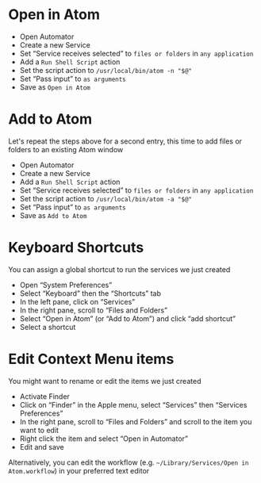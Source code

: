 # Open in Atom

- Open Automator
- Create a new Service
- Set “Service receives selected” to `files or folders` in `any application`
- Add a `Run Shell Script` action
- Set the script action to `/usr/local/bin/atom -n "$@"`
- Set “Pass input” to `as arguments`
- Save as `Open in Atom`

# Add to Atom

Let's repeat the steps above for a second entry, this time to add files or folders to an existing Atom window

- Open Automator
- Create a new Service
- Add a `Run Shell Script` action
- Set “Service receives selected” to `files or folders` in `any application`
- Set the script action to `/usr/local/bin/atom -a "$@"`
- Set “Pass input” to `as arguments`
- Save as `Add to Atom`

# Keyboard Shortcuts

You can assign a global shortcut to run the services we just created

- Open “System Preferences”
- Select “Keyboard” then the “Shortcuts” tab
- In the left pane, click on “Services”
- In the right pane, scroll to  “Files and Folders”
- Select “Open in Atom” (or “Add to Atom”) and click “add shortcut”
- Select a shortcut

# Edit Context Menu items

You might want to rename or edit the items we just created

- Activate Finder
- Click on “Finder” in the Apple menu, select “Services” then “Services Preferences”
- In the right pane, scroll to  “Files and Folders” and scroll to the item you want to edit
- Right click the item and select “Open in Automator”
- Edit and save

Alternatively, you can edit the workflow (e.g. `~/Library/Services/Open in Atom.workflow`) in your preferred text editor 